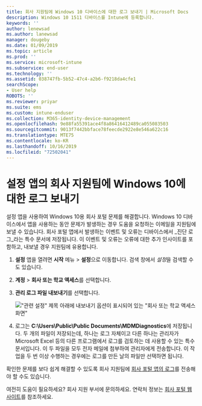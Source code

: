 ```yaml
---
title: 회사 지원팀에 Windows 10 디바이스에 대한 로그 보내기 | Microsoft Docs
description: Windows 10 1511 디바이스를 Intune에 등록합니다.
keywords: ''
author: lenewsad
ms.author: lanewsad
manager: dougeby
ms.date: 01/09/2019
ms.topic: article
ms.prod: ''
ms.service: microsoft-intune
ms.subservice: end-user
ms.technology: ''
ms.assetid: 038747fb-5b52-47c4-a2b6-f9218da4cfe1
searchScope:
- User help
ROBOTS: ''
ms.reviewer: priyar
ms.suite: ems
ms.custom: intune-enduser
ms.collection: M365-identity-device-management
ms.openlocfilehash: 9e88fa55391ace4f8a86416412489ca055083503
ms.sourcegitcommit: 9013f7442bbface78feecde2922e8e546a622c16
ms.translationtype: MTE75
ms.contentlocale: ko-KR
ms.lasthandoff: 10/16/2019
ms.locfileid: "72502041"
---
```

# <a name="send-logs-to-your-company-support-from-the-settings-app-for-windows-10"></a>설정 앱의 회사 지원팀에 Windows 10에 대한 로그 보내기

설정 앱을 사용하여 Windows 10용 회사 포털 문제를 해결합니다. Windows 10 디바이스에서 앱을 사용하는 동안 문제가 발생하는 경우 도움을 요청하는 이메일을 지원팀에 보낼 수 있습니다. 회사 포털 앱에서 발생하는 이벤트 및 오류는 디바이스에서 _진단 로그_라는 특수 문서에 저장됩니다. 이 이벤트 및 오류는 오류에 대한 추가 인사이트를 포함하고, 내보낼 경우 지원팀에 유용합니다.

1. **설정** 앱을 열려면 **시작** 메뉴 > **설정**으로 이동합니다. 검색 창에서 *설정*을 검색할 수도 있습니다.
2. **계정** > **회사 또는 학교 액세스**를 선택합니다.
3. **관리 로그 파일 내보내기**를 선택합니다.

   !["관련 설정" 제목 아래에 내보내기 옵션이 표시되어 있는 "회사 또는 학교 액세스 화면"](./media/w10-export-logs.png)

4. 로그는 **C:\Users\Public\Public Documents\MDMDiagnostics**에 저장됩니다. 두 개의 파일이 저장되는데, 하나는 로그 자체이고 다른 하나는 관리자가 Microsoft Excel 등의 다른 프로그램에서 로그를 검토하는 데 사용할 수 있는 특수 문서입니다. 이 두 파일을 모두 전자 메일에 첨부하여 관리자에게 전송합니다. 이 작업을 두 번 이상 수행하는 경우에는 로그를 만든 날의 파일만 선택하면 됩니다. 

확인한 문제를 보다 쉽게 해결할 수 있도록 회사 지원팀에 [회사 포털 앱의 로그](send-logs-to-your-it-admin-cp-windows.md)를 전송해야 할 수도 있습니다. 

여전히 도움이 필요하세요? 회사 지원 부서에 문의하세요. 연락처 정보는 [회사 포털 웹 사이트](https://go.microsoft.com/fwlink/?linkid=2010980)를 참조하세요.
